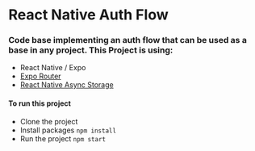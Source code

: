 # React Native Auth Flow

### Code base implementing an auth flow that can be used as a base in any project. This Project is using:
- React Native / Expo
- [Expo Router](https://docs.expo.dev/router/introduction/)
- [React Native Async Storage](https://docs.expo.dev/versions/latest/sdk/async-storage/)

#### To run this project
- Clone the project
- Install packages `npm install`
- Run the project `npm start`
